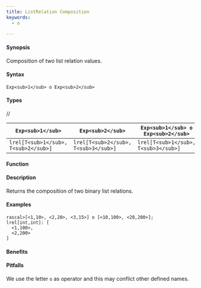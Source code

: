 ```yaml
---
title: ListRelation Composition
keywords:
  - o

---
```


#### Synopsis

Composition of two list relation values.

#### Syntax

`Exp<sub>1</sub> o Exp<sub>2</sub>`

#### Types

//

|`Exp<sub>1</sub>`             | `Exp<sub>2</sub>`            | `Exp<sub>1</sub> o Exp<sub>2</sub>`  |
| --- | --- | --- |
| `lrel[T<sub>1</sub>, T<sub>2</sub>]` | `lrel[T<sub>2</sub>, T<sub>3</sub>]` | `lrel[T<sub>1</sub>, T<sub>3</sub>]` |


#### Function

#### Description

Returns the composition of two binary list relations.

#### Examples


```rascal-shell
rascal>[<1,10>, <2,20>, <3,15>] o [<10,100>, <20,200>];
lrel[int,int]: [
  <1,100>,
  <2,200>
]
```

#### Benefits

#### Pitfalls

We use the letter `o` as operator and this may conflict other defined names.


